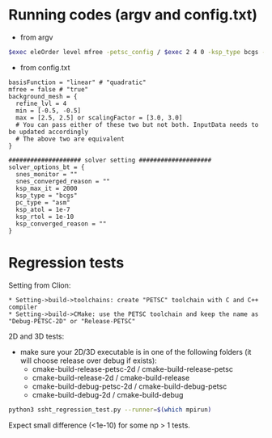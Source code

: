 Running codes (argv and config.txt)
=============
* from argv
```bash
$exec eleOrder level mfree -petsc_config / $exec 2 4 0 -ksp_type bcgs -snes_monitor ...
``` 
* from config.txt
```
basisFunction = "linear" # "quadratic"
mfree = false # "true"
background_mesh = {
  refine_lvl = 4
  min = [-0.5, -0.5]   
  max = [2.5, 2.5] or scalingFactor = [3.0, 3.0] 
  # You can pass either of these two but not both. InputData needs to be updated accordingly
  # The above two are equivalent  
}

#################### solver setting ####################
solver_options_bt = {
  snes_monitor = ""
  snes_converged_reason = ""
  ksp_max_it = 2000
  ksp_type = "bcgs"
  pc_type = "asm"
  ksp_atol = 1e-7
  ksp_rtol = 1e-10
  ksp_converged_reason = ""
}
```

Regression tests
============
Setting from Clion:
```text
* Setting->build->toolchains: create "PETSC" toolchain with C and C++ compiler
* Setting->build->CMake: use the PETSC toolchain and keep the name as "Debug-PETSC-2D" or "Release-PETSC"
```
2D and 3D tests:
* make sure your 2D/3D executable is in one of the following folders (it will choose release over debug if exists):
  * cmake-build-release-petsc-2d / cmake-build-release-petsc
  * cmake-build-release-2d / cmake-build-release
  * cmake-build-debug-petsc-2d / cmake-build-debug-petsc
  * cmake-build-debug-2d / cmake-build-debug

```bash
python3 ssht_regression_test.py --runner=$(which mpirun)
```
Expect small difference (<1e-10) for some np > 1 tests.